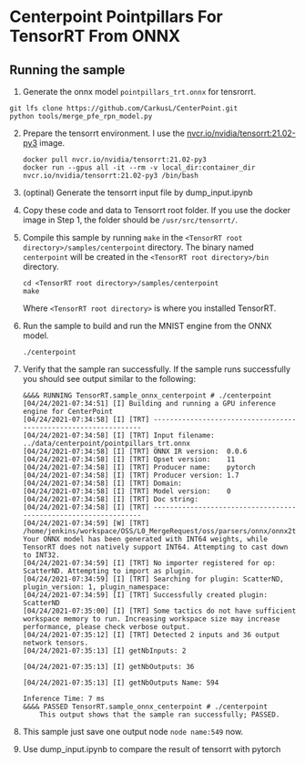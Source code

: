 # Centerpoint Pointpillars For TensorRT From ONNX

## Running the sample

1. Generate the onnx model ```pointpillars_trt.onnx```  for tensrorrt.
```
git lfs clone https://github.com/CarkusL/CenterPoint.git
python tools/merge_pfe_rpn_model.py
```
2. Prepare the tensorrt environment. I use the [nvcr.io/nvidia/tensorrt:21.02-py3](https://docs.nvidia.com/deeplearning/tensorrt/container-release-notes/running.html) image.
	```
	docker pull nvcr.io/nvidia/tensorrt:21.02-py3
	docker run --gpus all -it --rm -v local_dir:container_dir nvcr.io/nvidia/tensorrt:21.02-py3 /bin/bash
	```
3. (optinal) Generate the tensorrt input file by dump_input.ipynb
4. Copy these code and data to Tensorrt root folder. If you use the docker image in Step 1, the folder should be ```/usr/src/tensorrt/```.
5. Compile this sample by running `make` in the `<TensorRT root directory>/samples/centerpoint` directory. The binary named `centerpoint` will be created in the `<TensorRT root directory>/bin` directory.
	```
	cd <TensorRT root directory>/samples/centerpoint
	make
	```

	Where `<TensorRT root directory>` is where you installed TensorRT.

6.  Run the sample to build and run the MNIST engine from the ONNX model.
	```
	./centerpoint
	```

7.  Verify that the sample ran successfully. If the sample runs successfully you should see output similar to the following:
	```
	&&&& RUNNING TensorRT.sample_onnx_centerpoint # ./centerpoint
	[04/24/2021-07:34:51] [I] Building and running a GPU inference engine for CenterPoint
	[04/24/2021-07:34:58] [I] [TRT] ----------------------------------------------------------------
	[04/24/2021-07:34:58] [I] [TRT] Input filename:   ../data/centerpoint/pointpillars_trt.onnx
	[04/24/2021-07:34:58] [I] [TRT] ONNX IR version:  0.0.6
	[04/24/2021-07:34:58] [I] [TRT] Opset version:    11
	[04/24/2021-07:34:58] [I] [TRT] Producer name:    pytorch
	[04/24/2021-07:34:58] [I] [TRT] Producer version: 1.7
	[04/24/2021-07:34:58] [I] [TRT] Domain:           
	[04/24/2021-07:34:58] [I] [TRT] Model version:    0
	[04/24/2021-07:34:58] [I] [TRT] Doc string:       
	[04/24/2021-07:34:58] [I] [TRT] ----------------------------------------------------------------
	[04/24/2021-07:34:59] [W] [TRT] /home/jenkins/workspace/OSS/L0_MergeRequest/oss/parsers/onnx/onnx2trt_utils.cpp:226: Your ONNX model has been generated with INT64 weights, while TensorRT does not natively support INT64. Attempting to cast down to INT32.
	[04/24/2021-07:34:59] [I] [TRT] No importer registered for op: ScatterND. Attempting to import as plugin.
	[04/24/2021-07:34:59] [I] [TRT] Searching for plugin: ScatterND, plugin_version: 1, plugin_namespace: 
	[04/24/2021-07:34:59] [I] [TRT] Successfully created plugin: ScatterND
	[04/24/2021-07:35:00] [I] [TRT] Some tactics do not have sufficient workspace memory to run. Increasing workspace size may increase performance, please check verbose output.
	[04/24/2021-07:35:12] [I] [TRT] Detected 2 inputs and 36 output network tensors.
	[04/24/2021-07:35:13] [I] getNbInputs: 2 

	[04/24/2021-07:35:13] [I] getNbOutputs: 36 

	[04/24/2021-07:35:13] [I] getNbOutputs Name: 594 

	Inference Time: 7 ms
	&&&& PASSED TensorRT.sample_onnx_centerpoint # ./centerpoint
		This output shows that the sample ran successfully; PASSED.
8. This sample just save one output node ```node name:549``` now.
9. Use dump_input.ipynb to compare the result of tensorrt with pytorch
